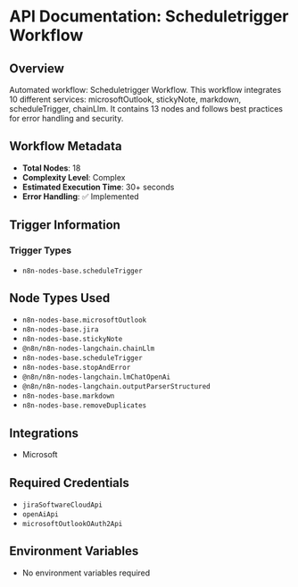 # API Documentation: Scheduletrigger Workflow

## Overview
Automated workflow: Scheduletrigger Workflow. This workflow integrates 10 different services: microsoftOutlook, stickyNote, markdown, scheduleTrigger, chainLlm. It contains 13 nodes and follows best practices for error handling and security.

## Workflow Metadata
- **Total Nodes**: 18
- **Complexity Level**: Complex
- **Estimated Execution Time**: 30+ seconds
- **Error Handling**: ✅ Implemented

## Trigger Information
### Trigger Types
- `n8n-nodes-base.scheduleTrigger`

## Node Types Used
- `n8n-nodes-base.microsoftOutlook`
- `n8n-nodes-base.jira`
- `n8n-nodes-base.stickyNote`
- `@n8n/n8n-nodes-langchain.chainLlm`
- `n8n-nodes-base.scheduleTrigger`
- `n8n-nodes-base.stopAndError`
- `@n8n/n8n-nodes-langchain.lmChatOpenAi`
- `@n8n/n8n-nodes-langchain.outputParserStructured`
- `n8n-nodes-base.markdown`
- `n8n-nodes-base.removeDuplicates`

## Integrations
- Microsoft

## Required Credentials
- `jiraSoftwareCloudApi`
- `openAiApi`
- `microsoftOutlookOAuth2Api`

## Environment Variables
- No environment variables required
